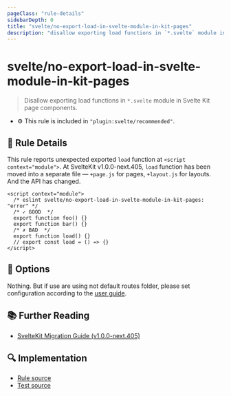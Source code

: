 ```yaml
---
pageClass: "rule-details"
sidebarDepth: 0
title: "svelte/no-export-load-in-svelte-module-in-kit-pages"
description: "disallow exporting load functions in `*.svelte` module in Svelte Kit page components"
---
```


# svelte/no-export-load-in-svelte-module-in-kit-pages

> Disallow exporting load functions in `*.svelte` module in Svelte Kit page components.

- :gear: This rule is included in `"plugin:svelte/recommended"`.

## :book: Rule Details

This rule reports unexpected exported `load` function at `<script context="module">`.
At SvelteKit v1.0.0-next.405, `load` function has been moved into a separate file — `+page.js` for pages, `+layout.js` for layouts.
And the API has changed.

<script>
  const config = {
    settings: {
      kit: {
        files: {
          routes: "",
        },
      },
    },
  }
</script>

<ESLintCodeBlock config="{config}">

<!--eslint-skip-->

```svelte
<script context="module">
  /* eslint svelte/no-export-load-in-svelte-module-in-kit-pages: "error" */
  /* ✓ GOOD  */
  export function foo() {}
  export function bar() {}
  /* ✗ BAD  */
  export function load() {}
  // export const load = () => {}
</script>
```

</ESLintCodeBlock>

## :wrench: Options

Nothing. But if use are using not default routes folder, please set configuration according to the [user guide](../user-guide.md#settings-kit).

## :books: Further Reading

- [SvelteKit Migration Guide (v1.0.0-next.405)](https://github.com/sveltejs/kit/discussions/5774#discussioncomment-3292693)

## :mag: Implementation

- [Rule source](https://github.com/ota-meshi/eslint-plugin-svelte/blob/main/src/rules/no-export-load-in-svelte-module-in-kit-pages.ts)
- [Test source](https://github.com/ota-meshi/eslint-plugin-svelte/blob/main/tests/src/rules/no-export-load-in-svelte-module-in-kit-pages.ts)
